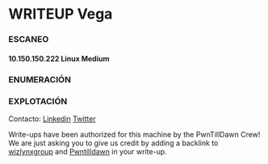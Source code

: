 # WRITEUP Vega

### ESCANEO
#### 10.150.150.222	Linux	Medium

### ENUMERACIÓN

### EXPLOTACIÓN 



Contacto: [Linkedin](https://www.linkedin.com/in/jairr/) [Twitter](https://twitter.com/_niggurath_)


Write-ups have been authorized for this machine by the PwnTillDawn Crew! We are just asking you to give us credit by adding a backlink to [wizlynxgroup](https://www.wizlynxgroup.com/) and [Pwntilldawn](https://online.pwntilldawn.com/) in your write-up.
